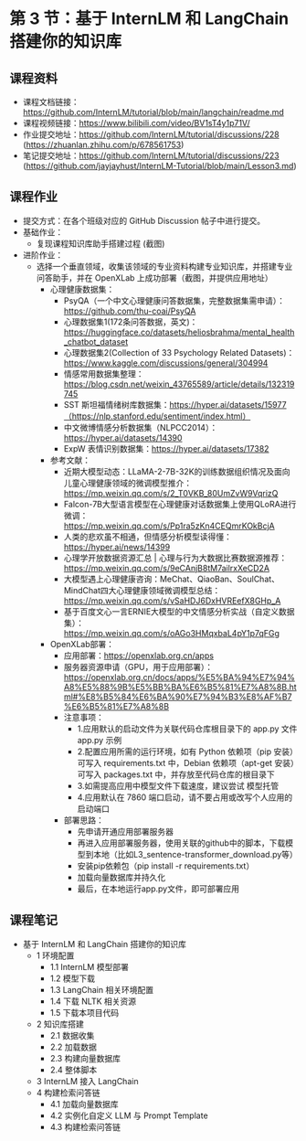# 第 3 节：基于 InternLM 和 LangChain 搭建你的知识库

## 课程资料
- 课程文档链接：https://github.com/InternLM/tutorial/blob/main/langchain/readme.md
- 课程视频链接：https://www.bilibili.com/video/BV1sT4y1p71V/
- 作业提交地址：https://github.com/InternLM/tutorial/discussions/228 (https://zhuanlan.zhihu.com/p/678561753)
- 笔记提交地址：https://github.com/InternLM/tutorial/discussions/223 (https://github.com/jayjayhust/InternLM-Tutorial/blob/main/Lesson3.md)

## 课程作业
- 提交方式：在各个班级对应的 GitHub Discussion 帖子中进行提交。
- 基础作业：
  - 复现课程知识库助手搭建过程 (截图)
- 进阶作业：
  - 选择一个垂直领域，收集该领域的专业资料构建专业知识库，并搭建专业问答助手，并在 OpenXLab 上成功部署（截图，并提供应用地址）
    - 心理健康数据集：
      - PsyQA（一个中文心理健康问答数据集，完整数据集需申请）：https://github.com/thu-coai/PsyQA
      - 心理数据集1(172条问答数据，英文)：https://huggingface.co/datasets/heliosbrahma/mental_health_chatbot_dataset
      - 心理数据集2(Collection of 33 Psychology Related Datasets)：https://www.kaggle.com/discussions/general/304994
      - 情感常用数据集整理：https://blog.csdn.net/weixin_43765589/article/details/132319745
      - SST 斯坦福情绪树库数据集：https://hyper.ai/datasets/15977（https://nlp.stanford.edu/sentiment/index.html）
      - 中文微博情感分析数据集（NLPCC2014）：https://hyper.ai/datasets/14390
      - ExpW 表情识别数据集：https://hyper.ai/datasets/17382
    - 参考文献：
      - 近期大模型动态：LLaMA-2-7B-32K的训练数据组织情况及面向儿童心理健康领域的微调模型推介：https://mp.weixin.qq.com/s/2_T0VKB_80UmZvW9VqrizQ
      - Falcon-7B大型语言模型在心理健康对话数据集上使用QLoRA进行微调：https://mp.weixin.qq.com/s/Pp1ra5zKn4CEQmrKOkBcjA
      - 人类的悲欢虽不相通，但情感分析模型读得懂：https://hyper.ai/news/14399
      - 心理学开放数据资源汇总 | 心理与行为大数据比赛数据源推荐：https://mp.weixin.qq.com/s/9eCAnjB8tM7ailrxXeCD2A
      - 大模型遇上心理健康咨询：MeChat、QiaoBan、SoulChat、MindChat四大心理健康领域微调模型总结：https://mp.weixin.qq.com/s/vSaHDJ6DxHVREefX8GHp_A
      - 基于百度文心一言ERNIE大模型的中文情感分析实战（自定义数据集）：https://mp.weixin.qq.com/s/oAGo3HMqxbaL4pY1p7qFGg
    - OpenXLab部署：
      - 应用部署：https://openxlab.org.cn/apps
      - 服务器资源申请（GPU，用于应用部署）：https://openxlab.org.cn/docs/apps/%E5%BA%94%E7%94%A8%E5%88%9B%E5%BB%BA%E6%B5%81%E7%A8%8B.html#%E8%B5%84%E6%BA%90%E7%94%B3%E8%AF%B7%E6%B5%81%E7%A8%8B
      - 注意事项：
        - 1.应用默认的启动文件为关联代码仓库根目录下的 app.py 文件 app.py 示例
        - 2.配置应用所需的运行环境，如有 Python 依赖项（pip 安装）可写入 requirements.txt 中，Debian 依赖项（apt-get 安装）可写入 packages.txt 中，并存放至代码仓库的根目录下
        - 3.如需提高应用中模型文件下载速度，建议尝试 模型托管
        - 4.应用默认在 7860 端口启动，请不要占用或改写个人应用的启动端口
      - 部署思路：
        - 先申请开通应用部署服务器
        - 再进入应用部署服务器，使用关联的github中的脚本，下载模型到本地（比如L3_sentence-transformer_download.py等）
        - 安装pip依赖包（pip install -r requirements.txt）
        - 加载向量数据库并持久化
        - 最后，在本地运行app.py文件，即可部署应用

## 课程笔记
- 基于 InternLM 和 LangChain 搭建你的知识库
  - 1 环境配置
    - 1.1 InternLM 模型部署
    - 1.2 模型下载
    - 1.3 LangChain 相关环境配置
    - 1.4 下载 NLTK 相关资源
    - 1.5 下载本项目代码
  - 2 知识库搭建
    - 2.1 数据收集
    - 2.2 加载数据
    - 2.3 构建向量数据库
    - 2.4 整体脚本
  - 3 InternLM 接入 LangChain
  - 4 构建检索问答链
    - 4.1 加载向量数据库
    - 4.2 实例化自定义 LLM 与 Prompt Template
    - 4.3 构建检索问答链